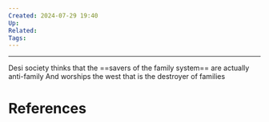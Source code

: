 ```yaml
---
Created: 2024-07-29 19:40
Up: 
Related: 
Tags: 
---
```

---
Desi society thinks that the ==savers of the family system== are actually anti-family
And worships the west that is the destroyer of families
# References
